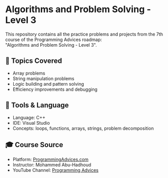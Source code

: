 # Algorithms and Problem Solving - Level 3

This repository contains all the practice problems and projects from the 7th course of the Programming Advices roadmap:  
"Algorithms and Problem Solving - Level 3".

## 📘 Topics Covered

- Array problems
- String manipulation problems
- Logic building and pattern solving
- Efficiency improvements and debugging



## 📌 Tools & Language

- Language: C++
- IDE: Visual Studio
- Concepts: loops, functions, arrays, strings, problem decomposition

## 🎓 Course Source

- Platform: [ProgrammingAdvices.com](https://www.programmingadvices.com)
- Instructor: Mohammed Abu-Hadhoud  
- YouTube Channel: [Programming Advices](https://www.youtube.com/c/ProgrammingAdvices)
